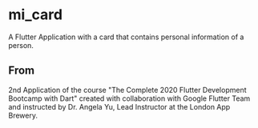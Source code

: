 # mi_card

A Flutter Application with a card that contains personal information of a person.

## From 
2nd Application of the course "The Complete 2020 Flutter Development Bootcamp with Dart" created with collaboration with Google Flutter Team and instructed by Dr. Angela Yu, Lead Instructor at the London App Brewery.  


